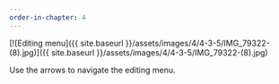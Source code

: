```yaml
---
order-in-chapter: 4
---
```


[![Editing menu]({{ site.baseurl }}/assets/images/4/4-3-5/IMG_79322-(8).jpg)]({{
site.baseurl }}/assets/images/4/4-3-5/IMG_79322-(8).jpg)

Use the arrows to navigate the editing menu.
